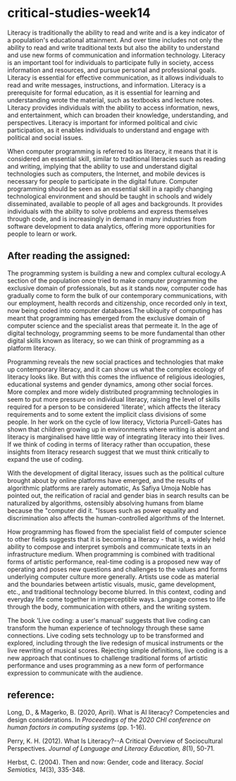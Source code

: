 # critical-studies-week14
Literacy is traditionally the ability to read and write and is a key indicator of a population's educational attainment. And over time includes not only the ability to read and write traditional texts but also the ability to understand and use new forms of communication and information technology. Literacy is an important tool for individuals to participate fully in society, access information and resources, and pursue personal and professional goals.
Literacy is essential for effective communication, as it allows individuals to read and write messages, instructions, and information. Literacy is a prerequisite for formal education, as it is essential for learning and understanding wrote the material, such as textbooks and lecture notes. Literacy provides individuals with the ability to access information, news, and entertainment, which can broaden their knowledge, understanding, and perspectives. Literacy is important for informed political and civic participation, as it enables individuals to understand and engage with political and social issues.

When computer programming is referred to as literacy, it means that it is considered an essential skill, similar to traditional literacies such as reading and writing, implying that the ability to use and understand digital technologies such as computers, the Internet, and mobile devices is necessary for people to participate in the digital future. Computer programming should be seen as an essential skill in a rapidly changing technological environment and should be taught in schools and widely disseminated, available to people of all ages and backgrounds. It provides individuals with the ability to solve problems and express themselves through code, and is increasingly in demand in many industries from software development to data analytics, offering more opportunities for people to learn or work.
## After reading the assigned:
The programming system is building a new and complex cultural ecology.A section of the population once tried to make computer programming the exclusive domain of professionals, but as it stands now, computer code has gradually come to form the bulk of our contemporary communications, with our employment, health records and citizenship, once recorded only in text, now being coded into computer databases.The ubiquity of computing has meant that programming has emerged from the exclusive domain of computer science and the specialist areas that permeate it. In the age of digital technology, programming seems to be more fundamental than other digital skills known as literacy, so we can think of programming as a platform literacy.

Programming reveals the new social practices and technologies that make up contemporary literacy, and it can show us what the complex ecology of literacy looks like. But with this comes the influence of religious ideologies, educational systems and gender dynamics, among other social forces.
More complex and more widely distributed programming technologies in seem to put more pressure on individual literacy, raising the level of skills required for a person to be considered 'literate', which affects the literacy requirements and to some extent the implicit class divisions of some people.
In her work on the cycle of low literacy, Victoria Purcell-Gates has shown that children growing up in environments where writing is absent and literacy is marginalised have little way of integrating literacy into their lives. If we think of coding in terms of literacy rather than occupation, these insights from literacy research suggest that we must think critically to expand the use of coding.

With the development of digital literacy, issues such as the political culture brought about by online platforms have emerged, and the results of algorithmic platforms are rarely automatic, As Safiya Umoja Noble has pointed out, the reification of racial and gender bias in search results can be naturalized by algorithms, ostensibly absolving humans from blame because the "computer did it. "Issues such as power equality and discrimination also affects the human-controlled algorithms of the Internet.

How programming has flowed from the specialist field of computer science to other fields suggests that it is becoming a literacy - that is, a widely held ability to compose and interpret symbols and communicate texts in an infrastructure medium. When programming is combined with traditional forms of artistic performance, real-time coding is a proposed new way of operating and poses new questions and challenges to the values and forms underlying computer culture more generally. Artists use code as material and the boundaries between artistic visuals, music, game development, etc., and traditional technology become blurred. In this context, coding and everyday life come together in imperceptible ways. Language comes to life through the body, communication with others, and the writing system. 

The book 'Live coding: a user's manual' suggests that live coding can transform the human experience of technology through these same connections. Live coding sets technology up to be transformed and explored, including through the live redesign of musical instruments or the live rewriting of musical scores. Rejecting simple definitions, live coding is a new approach that continues to challenge traditional forms of artistic performance and uses programming as a new form of performance expression to communicate with the audience.
## reference:
Long, D., & Magerko, B. (2020, April). What is AI literacy? Competencies and design considerations. In *Proceedings of the 2020 CHI conference on human factors in computing systems* (pp. 1-16).

Perry, K. H. (2012). What Is Literacy?--A Critical Overview of Sociocultural Perspectives. *Journal of Language and Literacy Education, 8*(1), 50-71.

Herbst, C. (2004). Then and now: Gender, code and literacy. *Social Semiotics, 14*(3), 335-348.
